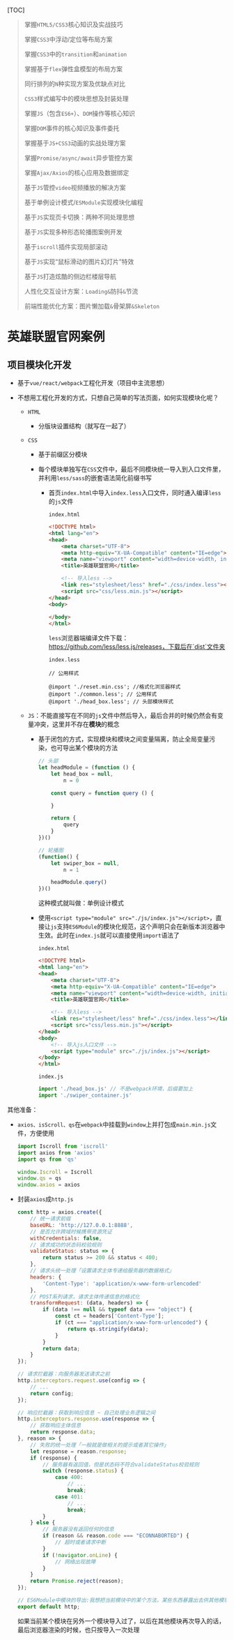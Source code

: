 [TOC]

> 掌握`HTML5/CSS3`核心知识及实战技巧
>
> 掌握`CSS3`中浮动/定位等布局方案
>
> 掌握`CSS3`中的`transition`和`animation`
>
> 掌握基于`flex`弹性盒模型的布局方案
>
> 同行排列的`N`种实现方案及优缺点对比
>
> `CSS3`样式编写中的模块思想及封装处理
>
> 掌握`JS`（包含`ES6+`）、`DOM`操作等核心知识
>
> 掌握`DOM`事件的核心知识及事件委托
>
> 掌握基于`JS+CSS3`动画的实战处理方案
>
> 掌握`Promise/async/await`异步管控方案
>
> 掌握`Ajax/Axios`的核心应用及数据绑定
>
> 基于`JS`管控`video`视频播放的解决方案
>
> 基于单例设计模式/`ESModule`实现模块化编程
>
> 基于`JS`实现页卡切换：两种不同处理思想
>
> 基于`JS`实现多种形态轮播图案例开发
>
> 基于`iscroll`插件实现局部滚动
>
> 基于`JS`实现“鼠标滑动的图片幻灯片”特效
>
> 基于`JS`打造炫酷的侧边栏楼层导航
>
> 人性化交互设计方案：`Loading&`防抖`&`节流
>
> 前端性能优化方案：图片懒加载`&`骨架屏`&Skeleton`



# 英雄联盟官网案例

## 项目模块化开发

- 基于`vue/react/webpack`工程化开发（项目中主流思想）

- 不想用工程化开发的方式，只想自己简单的写法页面，如何实现模块化呢？
  - `HTML`
  
    - 分版块设置结构（就写在一起了）
  
  - `CSS`
  
    - 基于前缀区分模块
  
    - 每个模块单独写在`CSS`文件中，最后不同模块统一导入到入口文件里，并利用`less/sass`的嵌套语法简化前缀书写
  
      - 首页`index.html`中导入`index.less`入口文件，同时通入编译`less`的`js`文件
  
        `index.html`
  
        ```html
        <!DOCTYPE html>
        <html lang="en">
        <head>
            <meta charset="UTF-8">
            <meta http-equiv="X-UA-Compatible" content="IE=edge">
            <meta name="viewport" content="width=device-width, initial-scale=1.0">
            <title>英雄联盟官网</title>
        
            <!-- 导入less -->
            <link res="stylesheet/less" href="./css/index.less"></link>
            <script src="css/less.min.js"></script>
        </head>
        <body>
            
        </body>
        </html>
        ```
  
        `less`浏览器端编译文件下载：https://github.com/less/less.js/releases，下载后在`dist`文件夹
  
        `index.less`
  
        ```less
        // 公用样式
        
        @import './reset.min.css'; //格式化浏览器样式
        @import './common.less'; // 公用样式
        @import './head_box.less'; // 头部模块样式
        ```
  
  - `JS`：不能直接写在不同的`js`文件中然后导入，最后合并的时候仍然会有变量冲突，这里并不存在**模块**的概念
  
    - 基于闭包的方式，实现模块和模块之间变量隔离，防止全局变量污染，也可导出某个模块的方法
  
      ```js
      // 头部
      let headModule = (function () {
          let head_box = null,
              n = 0
      
          const query = function query () {
      
          }
      
          return {
              query
          }
      })()
      
      // 轮播图
      (function() {
          let swiper_box = null,
              n = 1
      
          headModule.query()
      })()
      ```
  
      这种模式就叫做：单例设计模式
  
    - 使用`<script type="module" src="./js/index.js"></script>`，直接让`js`支持`ES6Module`的模块化规范，这个声明只会在新版本浏览器中生效。此时在`index.js`就可以直接使用`import`语法了
  
      `index.html`
  
      ```html
      <!DOCTYPE html>
      <html lang="en">
      <head>
          <meta charset="UTF-8">
          <meta http-equiv="X-UA-Compatible" content="IE=edge">
          <meta name="viewport" content="width=device-width, initial-scale=1.0">
          <title>英雄联盟官网</title>
      
          <!-- 导入less -->
          <link res="stylesheet/less" href="./css/index.less"></link>
          <script src="css/less.min.js"></script>
      </head>
      <body>
          <!-- 导入js入口文件 -->
          <script type="module" src="./js/index.js"></script>
      </body>
      </html>
      ```
  
      `index.js`
  
      ```js
      import './head_box.js' // 不是webpack环境，后缀要加上
      import './swiper_container.js'
      ```

其他准备：

- `axios、isScroll、qs`在`webpack`中挂载到`window`上并打包成`main.min.js`文件，方便使用

  ```js
  import Iscroll from 'iscroll'
  import axios from 'axios'
  import qs from 'qs'
  
  window.Iscroll = Iscroll
  window.qs = qs
  window.axios = axios
  ```

- 封装`axios`成`http.js`

  ```js
  const http = axios.create({
      // 统一请求前缀
      baseURL: 'http://127.0.0.1:8888',
      // 是否允许跨域时候携带资源凭证
      withCredentials: false,
      // 请求成功的状态码校验规则
      validateStatus: status => {
          return status >= 200 && status < 400;
      },
      // 请求头统一处理「设置请求主体专递给服务器的数据格式」
      headers: {
          'Content-Type': 'application/x-www-form-urlencoded'
      },
      // POST系列请求，请求主体传递信息的格式化
      transformRequest: (data, headers) => {
          if (data !== null && typeof data === "object") {
              const ct = headers['Content-Type'];
              if (ct === "application/x-www-form-urlencoded") {
                  return qs.stringify(data);
              }
          }
          return data;
      }
  });
  
  // 请求拦截器：向服务器发送请求之前
  http.interceptors.request.use(config => {
      // ...
      return config;
  });
  
  // 响应拦截器：获取到响应信息 ~ 自己处理业务逻辑之间
  http.interceptors.response.use(response => {
      // 获取响应主体信息
      return response.data;
  }, reason => {
      // 失败的统一处理「一般就是做相关的提示或者其它操作」
      let response = reason.response;
      if (response) {
          // 服务器有返回值，但是状态码不符合validateStatus校验规则
          switch (response.status) {
              case 400:
                  // ...
                  break;
              case 401:
                  // ...
                  break;
          }
      } else {
          // 服务器没有返回任何的信息
          if (reason && reason.code === "ECONNABORTED") {
              // 超时或者请求中断
          }
          if (!navigator.onLine) {
              // 网络出现故障
          }
      }
      return Promise.reject(reason);
  });
  
  // ES6Module中模块的导出:我想把当前模块中的某个方法，某些东西暴露出去供其他模块调用 export & export default
  export default http;
  ```

  如果当前某个模块在另外一个模块导入过了，以后在其他模块再次导入的话，最后浏览器渲染的时候，也只按导入一次处理

